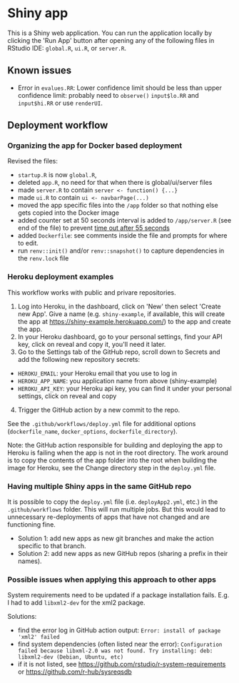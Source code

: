 # Shiny app

This is a Shiny web application. You can run the application locally by clicking
the 'Run App' button after opening any of the following files in RStudio IDE:
`global.R`, `ui.R`, or `server.R`.

## Known issues

- Error in `evalues.RR`: Lower confidence limit should be less than upper confidence limit:
  probably need to `observe()` `input$lo.RR` and `input$hi.RR` or use `renderUI`.

## Deployment workflow

### Organizing the app for Docker based deployment

Revised the files:

- `startup.R` is now `global.R`,
- deleted `app.R`, no need for that when there is global/ui/server files
- made `server.R` to contain `server <- function() {...}`
- made `ui.R` to contain `ui <- navbarPage(...)`
- moved the app specific files into the `/app` folder so that nothing else gets copied into the Docker image
- added counter set at 50 seconds interval is added to `/app/server.R` (see end of the file) to prevent [time out after 55 seconds](https://devcenter.heroku.com/articles/limits#http-timeouts)
- added `Dockerfile`: see comments inside the file and prompts for where to edit.
- run `renv::init()` and/or `renv::snapshot()` to capture dependencies in the `renv.lock` file


### Heroku deployment examples

This workflow works with public and privare repositories.

1. Log into Heroku, in the dashboard, click on 'New' then select 'Create new App'.
Give a name (e.g. `shiny-example`, if available, this will create the app at https://shiny-example.herokuapp.com/) to the app and create the app.
2. In your Heroku dashboard, go to your personal settings, find your API key, click on reveal and copy it, you'll need it later.
3. Go to the Settings tab of the GitHub repo, scroll down to Secrets and add the
following new repository secrets:
  - `HEROKU_EMAIL`: your Heroku email that you use to log in
  - `HEROKU_APP_NAME`: you application name from above (shiny-example)
  - `HEROKU_API_KEY`: your Heroku api key, you can find it under your personal settings, click on reveal and copy
4. Trigger the GitHub action by a new commit to the repo.

See the `.github/workflows/deploy.yml` file for additional options
(`dockerfile_name`, `docker_options`, `dockerfile_directory`).

Note: the GitHub action responsible for building and deploying the app to Heroku is failing when the app is not in the root directory.
The work around is to copy the contents of the app folder into the root
when building the image for Heroku, see the Change directory step in the
`deploy.yml` file.

### Having multiple Shiny apps in the same GitHub repo

It is possible to copy the `deploy.yml` file (i.e. `deployApp2.yml`, etc.)
in the `.github/workflows` folder. This will run multiple jobs.
But this would lead to unnecessary re-deployments of apps that have not
changed and are functioning fine.

- Solution 1: add new apps as new git branches and make the action specific to that branch.
- Solution 2: add new apps as new GitHub repos (sharing a prefix in their names).

### Possible issues when applying this approach to other apps

System requirements need to be updated if a package installation fails.
E.g. I had to add `libxml2-dev` for the xml2 package.

Solutions:

- find the error log in GitHub action output: `Error: install of package 'xml2' failed`
- find system dependencies (often listed near the error): `Configuration failed because libxml-2.0 was not found. Try installing: deb: libxml2-dev (Debian, Ubuntu, etc)`
- if it is not listed, see https://github.com/rstudio/r-system-requirements or https://github.com/r-hub/sysreqsdb
